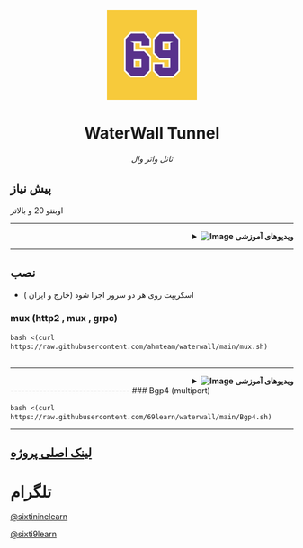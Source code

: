 <p align="center">
<picture>
<img width="160" height="160"  alt="XPanel" src="https://github.com/ahmteam/waterwall/blob/main/src/logo.jpg">
</picture>
  </p> 
<p align="center">
<h1 align="center"/>WaterWall Tunnel</h1>
<h6 align="center"> تانل واتر وال <h6>
</p>

## پیش نیاز

اوبنتو 20 و بالاتر

------------------------
 <div align="right">
  <details>
    <summary><strong><img src="https://github.com/Azumi67/FRP_Reverse_Loadbalance/assets/119934376/ae5b07b8-4d5e-4302-a31f-dec2a79a76b5" alt="Image"> ویدیوهای آموزشی</strong></summary>
------------------------------------   
  
- **ویدیوی آموزشی توسط 69**
<div align="right">
  <a href="https://youtu.be/sn0-ABfIcx4">
    <img src="https://github.com/69learn/waterwall/blob/main/src/t.png" alt="Video Title" width="300">
  </a>
</div>
  </details>
</div>

---------------------------------
## نصب

- اسکریپت روی هر دو سرور اجرا شود (خارج و ایران )



### mux (http2 , mux , grpc)


```
bash <(curl https://raw.githubusercontent.com/ahmteam/waterwall/main/mux.sh)


```
------------------------------------ 
 <div align="right">
  <details>
    <summary><strong><img src="https://github.com/Azumi67/FRP_Reverse_Loadbalance/assets/119934376/ae5b07b8-4d5e-4302-a31f-dec2a79a76b5" alt="Image"> ویدیوهای آموزشی</strong></summary>
    ------------------------------------ 

- **ویدیوی آموزشی توسط 69**
<div align="right">
  <a href="https://youtu.be/iXs3Vo5vu2w?si=xstpADmEl6vakJ3M">
    <img src="https://github.com/69learn/waterwall/blob/main/src/t.png" alt="Video Title" width="300">
  </a>
</div>
  </details>
</div>
---------------------------------
### Bgp4 (multiport)

```
bash <(curl https://raw.githubusercontent.com/69learn/waterwall/main/Bgp4.sh)

```

---

[لینک اصلی پروژه](https://github.com/radkesvat/WaterWall)
---













# تلگرام

[@sixtininelearn](https://t.me/sixtininelearn)

[@sixti9learn](https://t.me/sixti9learn)





  </p> 




